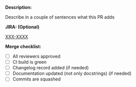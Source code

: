 **Description:**

Describe in a couple of sentences what this PR adds

**JIRA: (Optional)**

[XXX-XXXX](https://openedx.atlassian.net/browse/XXX-XXXX)

**Merge checklist:**
- [ ] All reviewers approved
- [ ] CI build is green
- [ ] Changelog record added (if needed)
- [ ] Documentation updated (not only docstrings) (if needed)
- [ ] Commits are squashed
